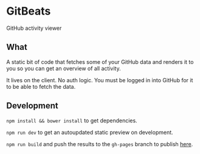 # GitBeats

GitHub activity viewer

## What

A static bit of code that fetches some of your GitHub data and renders it to you so you can get an overview of all activity.

It lives on the client. No auth logic. You must be logged in into GitHub for it to be able to fetch the data.

## Development

`npm install && bower install` to get dependencies.

`npm run dev` to get an autoupdated static preview on development.

`npm run build` and push the results to the `gh-pages` branch to publish [here](http://rubencaro.github.io/gitbeats).
